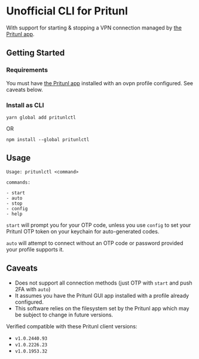 # Unofficial CLI for Pritunl

With support for starting & stopping a VPN connection managed by [the Pritunl app](https://client.pritunl.com/).

## Getting Started

### Requirements

You must have [the Pritunl app](https://client.pritunl.com/) installed with an ovpn profile configured. See caveats below. 

### Install as CLI

`yarn global add pritunlctl`

OR

`npm install --global pritunlctl`

## Usage

```
Usage: pritunlctl <command>

commands:

- start
- auto
- stop
- config
- help
```

`start` will prompt you for your OTP code, unless you use `config` to set your Pritunl OTP token on your keychain for auto-generated codes.

`auto` will attempt to connect without an OTP code or password provided your profile supports it.

## Caveats

* Does not support all connection methods (just OTP with `start` and push 2FA with `auto`)
* It assumes you have the Pritunl GUI app installed with a profile already configured.
* This software relies on the filesystem set by the Pritunl app which may be subject to change in future versions.

Verified compatible with these Pritunl client versions:

* `v1.0.2440.93`
* `v1.0.2226.23`
* `v1.0.1953.32`
